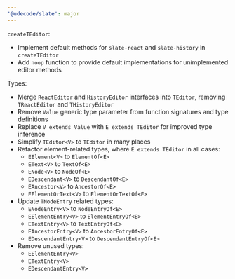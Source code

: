 ```yaml
---
'@udecode/slate': major
---
```


`createTEditor`:

- Implement default methods for `slate-react` and `slate-history` in `createTEditor`
- Add `noop` function to provide default implementations for unimplemented editor methods

Types:

- Merge `ReactEditor` and `HistoryEditor` interfaces into `TEditor`, removing `TReactEditor` and `THistoryEditor`
- Remove `Value` generic type parameter from function signatures and type definitions
- Replace `V extends Value` with `E extends TEditor` for improved type inference
- Simplify `TEditor<V>` to `TEditor` in many places
- Refactor element-related types, where `E extends TEditor` in all cases:
  - `EElement<V>` to `ElementOf<E>`
  - `EText<V>` to `TextOf<E>`
  - `ENode<V>` to `NodeOf<E>`
  - `EDescendant<V>` to `DescendantOf<E>`
  - `EAncestor<V>` to `AncestorOf<E>`
  - `EElementOrText<V>` to `ElementOrTextOf<E>`
- Update `TNodeEntry` related types:
  - `ENodeEntry<V>` to `NodeEntryOf<E>`
  - `EElementEntry<V>` to `ElementEntryOf<E>`
  - `ETextEntry<V>` to `TextEntryOf<E>`
  - `EAncestorEntry<V>` to `AncestorEntryOf<E>`
  - `EDescendantEntry<V>` to `DescendantEntryOf<E>`
- Remove unused types:
  - `EElementEntry<V>`
  - `ETextEntry<V>`
  - `EDescendantEntry<V>`
